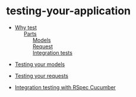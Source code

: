 # testing-your-application

 <ul class='toc'><li><a href='/es/testing-your-application/why'>Why test</a><ul style='list-style: none;'><li><a href='/es/testing-your-application/why#parts'>Parts</a><ul style='list-style: none;'><li><a href='/es/testing-your-application/why#models'>Models</a></li><li><a href='/es/testing-your-application/why#request'>Request</a></li><li><a href='/es/testing-your-application/why#integration_tests'>Integration tests</a></li></ul></li></ul></li></ul>

<ul class='toc'><li><a href='/es/testing-your-application/models'>Testing your models</a></li></ul>

<ul class='toc'><li><a href='/es/testing-your-application/requests'>Testing your requests</a></li></ul>

<ul class='toc'><li><a href='/es/testing-your-application/cucumber'>Integration testing with RSpec Cucumber</a></li></ul> 